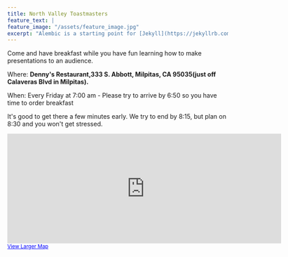 ```yaml
---
title: North Valley Toastmasters
feature_text: |
feature_image: "/assets/feature_image.jpg"
excerpt: "Alembic is a starting point for [Jekyll](https://jekyllrb.com/) projects. Rather than starting from scratch, this boilerplate is designed to get the ball rolling immediately. Install it, configure it, tweak it, push it."
---
```


Come and have breakfast while you have fun learning how to make presentations to an audience.

Where: <b> Denny's Restaurant,333 S. Abbott, Milpitas, CA 95035(just off Calaveras Blvd in Milpitas).</b>

When: Every Friday at 7:00 am - Please try to arrive by 6:50 so you have time to order breakfast

It's good to get there a few minutes early. We try to end by 8:15, but plan on 8:30 and you won't get stressed.

<iframe width="625" height="250" frameborder="0" scrolling="no" marginheight="0" marginwidth="0" src="https://maps.google.com/maps?q=333+S.+ABBOTT,+MILPITAS,+CA+95035&amp;ie=UTF8&amp;hq=&amp;hnear=333+S+Abbott+Ave,+Milpitas,+Santa+Clara,+California+95035&amp;gl=us&amp;t=m&amp;ll=37.428729,-121.914854&amp;spn=0.01704,0.05373&amp;z=14&amp;iwloc=A&amp;output=embed"></iframe><br /><small><a href="https://maps.google.com/maps?q=333+S.+ABBOTT,+MILPITAS,+CA+95035&amp;ie=UTF8&amp;hq=&amp;hnear=333+S+Abbott+Ave,+Milpitas,+Santa+Clara,+California+95035&amp;gl=us&amp;t=m&amp;ll=37.428729,-121.914854&amp;spn=0.01704,0.05373&amp;z=14&amp;iwloc=A&amp;source=embed" style="color:#0000FF;text-align:left">View Larger Map</a></small>
